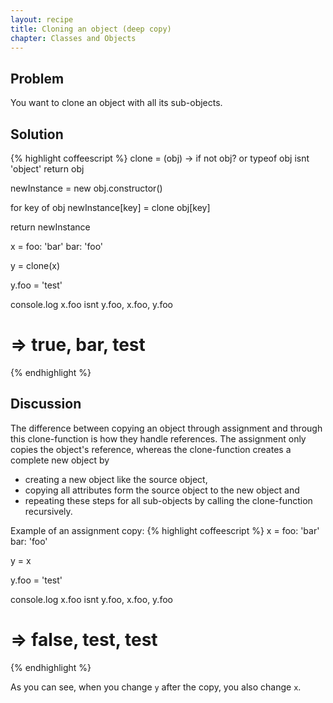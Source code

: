 ```yaml
---
layout: recipe
title: Cloning an object (deep copy)
chapter: Classes and Objects
---
```

## Problem

You want to clone an object with all its sub-objects.

## Solution

{% highlight coffeescript %}
clone = (obj) ->
  if not obj? or typeof obj isnt 'object'
    return obj

  newInstance = new obj.constructor()

  for key of obj
    newInstance[key] = clone obj[key]

  return newInstance

x =
  foo: 'bar'
  bar: 'foo'

y = clone(x)

y.foo = 'test'

console.log x.foo isnt y.foo, x.foo, y.foo
# => true, bar, test
{% endhighlight %}

## Discussion

The difference between copying an object through assignment and through this clone-function is how they handle references. The assignment only copies the object's reference, whereas the clone-function creates a complete new object by

* creating a new object like the source object,
* copying all attributes form the source object to the new object and
* repeating these steps for all sub-objects by calling the clone-function recursively.

Example of an assignment copy:
{% highlight coffeescript %}
x =
  foo: 'bar'
  bar: 'foo'

y = x

y.foo = 'test'

console.log x.foo isnt y.foo, x.foo, y.foo
# => false, test, test
{% endhighlight %}

As you can see, when you change `y` after the copy, you also change `x`.
